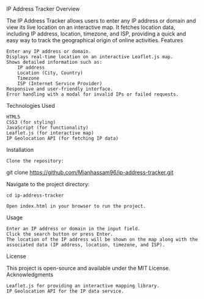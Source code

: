 IP Address Tracker
Overview

The IP Address Tracker allows users to enter any IP address or domain and view its live location on an interactive map. It fetches location data, including IP address, location, timezone, and ISP, providing a quick and easy way to track the geographical origin of online activities.
Features

    Enter any IP address or domain.
    Displays real-time location on an interactive Leaflet.js map.
    Shows detailed information such as:
        IP address
        Location (City, Country)
        Timezone
        ISP (Internet Service Provider)
    Responsive and user-friendly interface.
    Error handling with a modal for invalid IPs or failed requests.

Technologies Used

    HTML5
    CSS3 (for styling)
    JavaScript (for functionality)
    Leaflet.js (for interactive map)
    IP Geolocation API (for fetching IP data)

Installation

    Clone the repository:

git clone https://github.com/Mianhassam96/ip-address-tracker.git

Navigate to the project directory:

    cd ip-address-tracker

    Open index.html in your browser to run the project.

Usage

    Enter an IP address or domain in the input field.
    Click the search button or press Enter.
    The location of the IP address will be shown on the map along with the associated data (IP address, location, timezone, and ISP).

License

This project is open-source and available under the MIT License.
Acknowledgments

    Leaflet.js for providing an interactive mapping library.
    IP Geolocation API for the IP data service.
